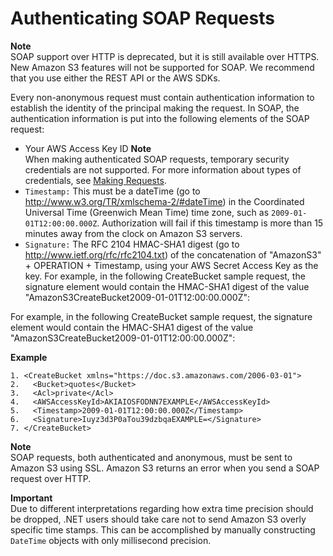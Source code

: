 # Authenticating SOAP Requests<a name="SOAPAuthentication"></a>

**Note**  
 SOAP support over HTTP is deprecated, but it is still available over HTTPS\. New Amazon S3 features will not be supported for SOAP\. We recommend that you use either the REST API or the AWS SDKs\. 

Every non\-anonymous request must contain authentication information to establish the identity of the principal making the request\. In SOAP, the authentication information is put into the following elements of the SOAP request:
+ Your AWS Access Key ID
**Note**  
When making authenticated SOAP requests, temporary security credentials are not supported\. For more information about types of credentials, see [Making Requests](MakingRequests.md)\.
+ `Timestamp:` This must be a dateTime \(go to [http://www\.w3\.org/TR/xmlschema\-2/\#dateTime](http://www.w3.org/TR/xmlschema-2/#dateTime)\) in the Coordinated Universal Time \(Greenwich Mean Time\) time zone, such as `2009-01-01T12:00:00.000Z`\. Authorization will fail if this timestamp is more than 15 minutes away from the clock on Amazon S3 servers\.
+ `Signature:` The RFC 2104 HMAC\-SHA1 digest \(go to [http://www\.ietf\.org/rfc/rfc2104\.txt](http://www.ietf.org/rfc/rfc2104.txt)\) of the concatenation of "AmazonS3" \+ OPERATION \+ Timestamp, using your AWS Secret Access Key as the key\. For example, in the following CreateBucket sample request, the signature element would contain the HMAC\-SHA1 digest of the value "AmazonS3CreateBucket2009\-01\-01T12:00:00\.000Z":

For example, in the following CreateBucket sample request, the signature element would contain the HMAC\-SHA1 digest of the value "AmazonS3CreateBucket2009\-01\-01T12:00:00\.000Z":

**Example**  

```
1. <CreateBucket xmlns="https://doc.s3.amazonaws.com/2006-03-01">
2.   <Bucket>quotes</Bucket>
3.   <Acl>private</Acl>
4.   <AWSAccessKeyId>AKIAIOSFODNN7EXAMPLE</AWSAccessKeyId>
5.   <Timestamp>2009-01-01T12:00:00.000Z</Timestamp>
6.   <Signature>Iuyz3d3P0aTou39dzbqaEXAMPLE=</Signature>
7. </CreateBucket>
```

**Note**  
SOAP requests, both authenticated and anonymous, must be sent to Amazon S3 using SSL\. Amazon S3 returns an error when you send a SOAP request over HTTP\. 

**Important**  
Due to different interpretations regarding how extra time precision should be dropped, \.NET users should take care not to send Amazon S3 overly specific time stamps\. This can be accomplished by manually constructing `DateTime` objects with only millisecond precision\.